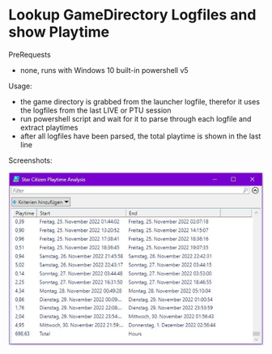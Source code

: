 # Lookup GameDirectory Logfiles and show Playtime

PreRequests
- none, runs with Windows 10 built-in powershell v5


Usage:
- the game directory is grabbed from the launcher logfile, therefor it uses the logfiles from the last LIVE or PTU session
- run powershell script and wait for it to parse through each logfile and extract playtimes
- after all logfiles have been parsed, the total playtime is shown in the last line

Screenshots:

![Example](StarCitizen_Screenshot_GrabPlaytimeFromLogfile.jpg)
